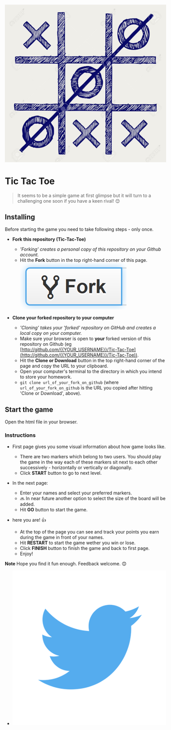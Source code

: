 ![Logo of the project](https://github.com/ElliMoty/Tic-Tac-Toe/blob/master/images/gameLogic.jpg)

# Tic Tac Toe 
> It seems to be a simple game at first glimpse but it will turn to a challenging one soon if you have a keen rival! :blush:

## Installing

Before starting the game you need to take following steps - only once.

- **Fork this repository (Tic-Tac-Toe)**
    + *'Forking' creates a personal copy of this repository on your Github account.* 
    + Hit the **Fork** button in the top right-hand corner of this page. ![Fork Button](https://github.com/ElliMoty/Tic-Tac-Toe/blob/master/images/GitHub_Fork_Button.png)

- **Clone your forked repository to your computer**
    + *'Cloning' takes your 'forked' repository on GitHub and creates a local copy on your computer.*
    + Make sure your browser is open to **your** forked version of this repository on Github (eg [http://github.com/{{YOUR_USERNAME}}/Tic-Tac-Toe](http://github.com/{{YOUR_USERNAME}}/Tic-Tac-Toe)).
    + Hit the **Clone or Download** button in the top right-hand corner of the page and copy the URL to your clipboard.
    + Open your computer's terminal to the directory in which you intend to store your homework.
    + `git clone url_of_your_fork_on_github` (where `url_of_your_fork_on_github` is the URL you copied after hitting 'Clone or Download', above).

## Start the game 
Open the html file in your browser.

### Instructions
- First page gives you some visual information about how game looks like.
    + There are two markers which belong to two users. You should play the game in the way each of these markers sit next to each other successively - horizontally or vertically or diagonally. 
    + Click **START** button to go to next level.

- In the next page:
    + Enter your names and select your preferred markers.
    + :soon: In near future another option to select the size of the board will be added.
    + Hit **GO** button to start the game.

- here you are! :thumbsup:
    + At the top of the page you can see and track your points you earn during the game in front of your names.
    + Hit **RESTART** to start the game wether you win or lose.
    + Click **FINISH** button to finish the game and back to first page.
    + Enjoy!

**Note** Hope you find it fun enough. Feedback welcome. :blush:
   + [![twitter](https://github.com/ElliMoty/Tic-Tac-Toe/blob/master/images/twitter_image.png)](https://twitter.com/ElliMotaghi) 